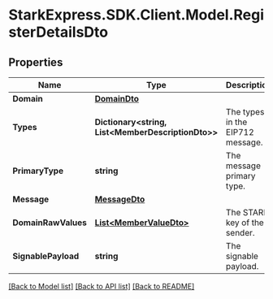# StarkExpress.SDK.Client.Model.RegisterDetailsDto

## Properties

Name | Type | Description | Notes
------------ | ------------- | ------------- | -------------
**Domain** | [**DomainDto**](DomainDto.md) |  | [optional] 
**Types** | **Dictionary&lt;string, List&lt;MemberDescriptionDto&gt;&gt;** | The types in the EIP712 message. | [optional] 
**PrimaryType** | **string** | The message primary type. | [optional] 
**Message** | [**MessageDto**](MessageDto.md) |  | [optional] 
**DomainRawValues** | [**List&lt;MemberValueDto&gt;**](MemberValueDto.md) | The STARK key of the sender. | [optional] 
**SignablePayload** | **string** | The signable payload. | [optional] 

[[Back to Model list]](../README.md#documentation-for-models) [[Back to API list]](../README.md#documentation-for-api-endpoints) [[Back to README]](../README.md)

